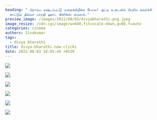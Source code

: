 ```yaml
---
heading: " ரொம்ப கஷ்டப்பட்டு மறைக்கிறீங்க போல! குட்டி உடையில் பெரிய கவர்ச்சி
  காட்டும் திவ்யா பாரதி ஹாட் கிளிக்ஸ் வைரல்."
preview_image: /images/2022/08/03/divyabharathi-png.jpeg
image_resize: /cdn-cgi/image/w=640,fit=scale-down,q=80,f=auto
categories: cinema
authors: Sivakumar
tags:
  - divya bharathi
title: divya-bharathi-new-clicks
date: 2022-08-03 18:03:44 +0530
---
```

![](/images/2022/08/03/divyabharathi.jpeg)

![](/images/2022/08/03/divyabharathi2.jpeg)

![](/images/2022/08/03/divyabharathi6.jpeg)

![](/images/2022/08/03/divyabharathi10.jpeg)

![](/images/2022/08/03/divyabharathi8.jpeg)

![](/images/2022/08/03/divyabharathi4.jpeg)